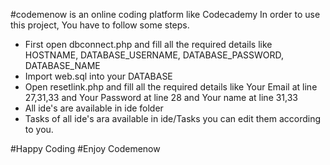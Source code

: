 #codemenow is an online coding platform like Codecademy
In order to use this project, You have to follow some steps.
<ul>
  <li>
    First open dbconnect.php and fill all the required details like HOSTNAME, DATABASE_USERNAME, DATABASE_PASSWORD, DATABASE_NAME
  </li>
  <li>
    Import web.sql into your DATABASE
  </li>
  <li>
    Open resetlink.php and fill all the required details like Your Email at line 27,31,33 and Your Password at line 28 and Your name at line 31,33
  </li>
  <li>
    All ide's are available in ide folder
  </li>
  <li>
    Tasks of all ide's ara available in ide/Tasks you can edit them according to you.
  </li>
</ul>
#Happy Coding
#Enjoy Codemenow
